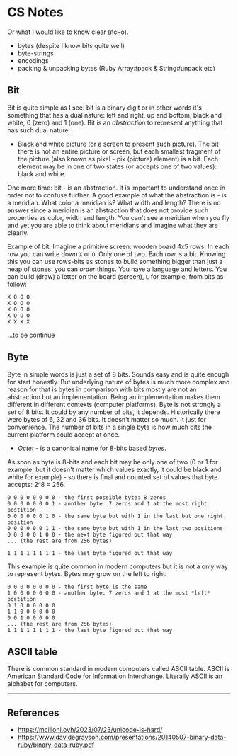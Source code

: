 # CS Notes

Or what I would like to know clear (ясно).

- bytes (despite I know bits quite well)
- byte-strings
- encodings
- packing & unpacking bytes (Ruby Array#pack & String#unpack etc)

## Bit

Bit is quite simple as I see: bit is a binary digit or in other words it's something that has a dual nature: left and right, up and bottom, black and white, 0 (zero) and 1 (one). Bit is an *abstraction* to represent anything that has such dual nature:

- Black and white picture (or a screen to present such picture). The bit there is not an entire picture or screen, but each smallest fragment of the picture (also known as pixel - pix (picture) element) is a bit. Each element may be in one of two states (or accepts one of two values): black and white.

One more time: bit - is an abstraction. It is important to understand once in order not to confuse further.
A good example of what the abstraction is - is a meridian. What color a meridian is? What width and length?
There is no answer since a meridian is an abstraction that does not provide such properties as color, width and length. You can't see a meridian when you fly and yet you are able to think about meridians and imagine what they are clearly.

Example of bit. Imagine a primitive screen: wooden board 4x5 rows. In each row you can write down `X` or `O`. Only one of two.
Each row is a bit. Knowing this you can use rows-bits as stones to build something bigger than just a heap of stones: you can *order* things. You have a language and letters. You can build (draw) a letter on the board (screen), `L` for example, from bits as follow:


```
X O O O
X O O O
X O O O
X O O O
X X X X
```

...to be continue

## Byte

Byte in simple words is just a set of 8 bits. Sounds easy and is quite enough for start honestly.
But underlying nature of bytes is much more complex and reason for that is bytes in comparison with bits mostly are not an abstraction but an implementation. Being an implementation makes them different in different contexts (computer platforms).
Byte is not strongly a set of 8 bits. It could by any number of bits, it depends. Historically there were bytes of 6, 32 and 36 bits. It doesn't matter so much. It just for convenience. The number of bits in a single byte is how much bits the current platform could accept at once.

- *Octet* - is a canonical name for 8-bits based *bytes*.

As soon as byte is 8-bits and each bit may be only one of two (0 or 1 for example, but it doesn't matter which values exactly, it could be black and white for example) - so there is final and counted set of values that byte accepts: 2^8 = 256.


```
0 0 0 0 0 0 0 0 - the first possible byte: 8 zeros
0 0 0 0 0 0 0 1 - another byte: 7 zeros and 1 at the most right postition
0 0 0 0 0 0 1 0 - the same byte but with 1 in the last but one right position
0 0 0 0 0 0 1 1 - the same byte but with 1 in the last two positions
0 0 0 0 0 1 0 0 - the next byte figured out that way
... (the rest are from 256 bytes)

1 1 1 1 1 1 1 1 - the last byte figured out that way
```

This example is quite common in modern computers but it is not a only way to represent bytes. Bytes may grow on the left to right:

```
0 0 0 0 0 0 0 0 - the first byte is the same
1 0 0 0 0 0 0 0 - another byte: 7 zeros and 1 at the most *left* postition
0 1 0 0 0 0 0 0
1 1 0 0 0 0 0 0
0 0 1 0 0 0 0 0
... (the rest are from 256 bytes)
1 1 1 1 1 1 1 1 - the last byte figured out that way
```

## ASCII table

There is common standard in modern computers called ASCII table. ASCII is American Standard Code for Information Interchange. Literally ASCII is an alphabet for computers.

---

## References

- https://mcilloni.ovh/2023/07/23/unicode-is-hard/
- https://www.davidegrayson.com/presentations/20140507-binary-data-ruby/binary-data-ruby.pdf

